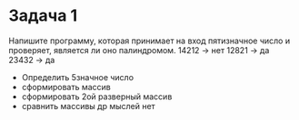 # Задача 1

Напишите программу, которая принимает на вход пятизначное число и проверяет, является ли оно палиндромом.
14212 -> нет
12821 -> да
23432 -> да

* Определить 5значное число
* сформировать массив
* сформировать 2ой разверный массив
* сравнить массивы
др мыслей нет